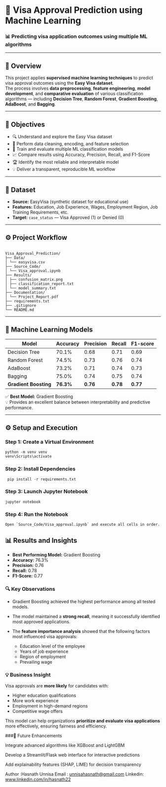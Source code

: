 # 🧠 Visa Approval Prediction using Machine Learning  

### 📊 Predicting visa application outcomes using multiple ML algorithms  

---

## 🧾 Overview  

This project applies **supervised machine learning techniques** to predict visa approval outcomes using the **Easy Visa dataset**.  
The process involves **data preprocessing**, **feature engineering**, **model development**, and **comparative evaluation** of various classification algorithms — including **Decision Tree**, **Random Forest**, **Gradient Boosting**, **AdaBoost**, and **Bagging**.  

---

## 🎯 Objectives  

- 🔍 Understand and explore the Easy Visa dataset  
- 🧹 Perform data cleaning, encoding, and feature selection  
- 🤖 Train and evaluate multiple ML classification models  
- 📈 Compare results using Accuracy, Precision, Recall, and F1-Score  
- 🏆 Identify the most reliable and interpretable model  
- 💡 Deliver a transparent, reproducible ML workflow 

---

## 🧩 Dataset  

- **Source:** EasyVisa (synthetic dataset for educational use)  
- **Features:** Education, Job Experience, Wages, Employment Region, Job Training Requirements, etc.  
- **Target:** `case_status` — Visa Approved (1) or Denied (0)  

---
## ⚙️ Project Workflow  
```

Visa_Approval_Prediction/
├── Data/
│ └── easyvisa.csv
├── Source_Code/
│ └── Visa_approval.ipynb
├── Results/
│ ├── confusion_matrix.png
│ ├── classification_report.txt
│ └── model_summary.txt
├── Documentation/
│ └── Project_Report.pdf
├── requirements.txt
├── .gitignore
└── README.md
```
---

## 🤖 Machine Learning Models  

| Model | Accuracy | Precision | Recall | F1-score |
|-------|-----------|------------|----------|-----------|
| Decision Tree | 70.1% | 0.68 | 0.71 | 0.69 |
| Random Forest | 74.5% | 0.73 | 0.76 | 0.74 |
| AdaBoost | 73.2% | 0.71 | 0.74 | 0.73 |
| Bagging | 75.0% | 0.74 | 0.75 | 0.74 |
| **Gradient Boosting** | **76.3%** | **0.76** | **0.78** | **0.77** |

✅ **Best Model:** Gradient Boosting  
💡 Provides an excellent balance between interpretability and predictive performance.  

---


## ⚙️ Setup and Execution  

### Step 1: Create a Virtual Environment  

```
python -m venv venv
venv\Scripts\activate

```

### Step 2: Install Dependencies  

```
 pip install -r requirements.txt

```

### Step 3: Launch Jupyter Notebook  

```
jupyter notebook

```

### Step 4: Run the Notebook  
```
Open `Source_Code/Visa_approval.ipynb` and execute all cells in order.

```

## 📊 Results and Insights  

- **Best Performing Model:** Gradient Boosting  
- **Accuracy:** 76.3%  
- **Precision:** 0.76  
- **Recall:** 0.78  
- **F1-Score:** 0.77  

### 🔍 Key Observations  

- Gradient Boosting achieved the highest performance among all tested models.  
- The model maintained a **strong recall**, meaning it successfully identified most approved applications.  
- The **feature importance analysis** showed that the following factors most influenced visa approvals:  

  - Education level of the employee  
  - Years of job experience  
  - Region of employment  
  - Prevailing wage  

### 💡 Business Insight  

Visa approvals are **more likely** for candidates with: 
 
- Higher education qualifications  
- More work experience  
- Employment in high-demand regions  
- Competitive wage offers  

This model can help organizations **prioritize and evaluate visa applications** more effectively, ensuring fairness and efficiency.

###🚀 Future Enhancements

Integrate advanced algorithms like XGBoost and LightGBM

Develop a Streamlit/Flask web interface for interactive predictions

Add explainability features (SHAP, LIME) for decision transparency

Author :Hasnath Unnisa
Email : unnisahasnath@gmail.com
Linkedin: www.linkedin.com/in/hasnath22




